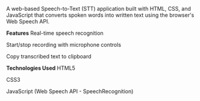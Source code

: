 A web-based Speech-to-Text (STT) application built with HTML, CSS, and JavaScript that converts spoken words into written text using the browser's Web Speech API.

**Features**
Real-time speech recognition

Start/stop recording with microphone controls

Copy transcribed text to clipboard

**Technologies Used**
HTML5

CSS3

JavaScript (Web Speech API - SpeechRecognition)

